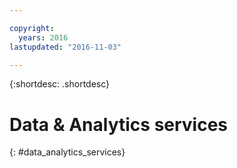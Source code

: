```yaml
---

copyright:
  years: 2016
lastupdated: "2016-11-03"

---
```


{:shortdesc: .shortdesc}

# Data & Analytics services
{: #data_analytics_services}
